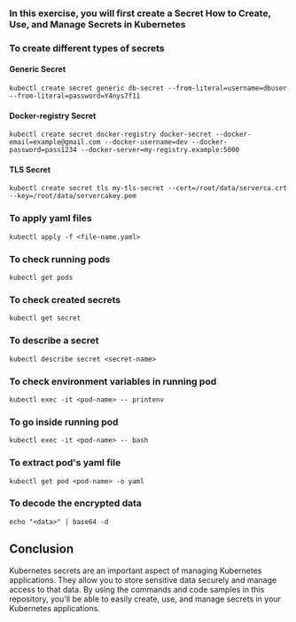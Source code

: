 ### In this exercise, you will first create a Secret How to Create, Use, and Manage Secrets in Kubernetes

### To create different types of secrets
#### Generic Secret
```
kubectl create secret generic db-secret --from-literal=username=dbuser --from-literal=password=Y4nys7f11
```

#### Docker-registry Secret
```
kubectl create secret docker-registry docker-secret --docker-email=example@gmail.com --docker-username=dev --docker-password=pass1234 --docker-server=my-registry.example:5000
```

#### TLS Secret
```
kubectl create secret tls my-tls-secret --cert=/root/data/serverca.crt --key=/root/data/servercakey.pem
```

### To apply yaml files
```
kubectl apply -f <file-name.yaml>
```

### To check running pods
```
kubectl get pods
```

### To check created secrets
```
kubectl get secret
```

### To describe a secret
```
kubectl describe secret <secret-name>
```

### To check environment variables in running pod
```
kubectl exec -it <pod-name> -- printenv
```

### To go inside running pod
```
kubectl exec -it <pod-name> -- bash
```

### To extract pod's yaml file
```
kubectl get pod <pod-name> -o yaml
```

### To decode the encrypted data
```
echo "<data>" | base64 -d
```

## Conclusion
Kubernetes secrets are an important aspect of managing Kubernetes applications. They allow you to store sensitive data securely and manage access to that data. By using the commands and code samples in this repository, you'll be able to easily create, use, and manage secrets in your Kubernetes applications.

